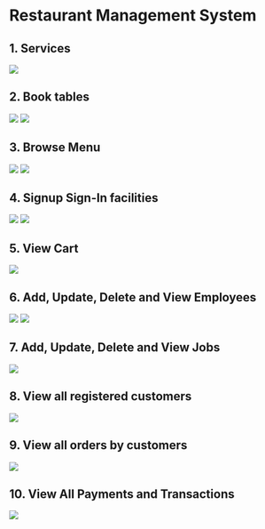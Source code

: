 # Restaurant Management System 
## 1. Services
![](Images-Readme/1.png)
## 2. Book tables
![](Images-Readme/2.1.png)
![](Images-Readme/2.2.png)
## 3. Browse Menu
![](Images-Readme/3.1.png)
![](Images-Readme/3.2.png)
## 4. Signup Sign-In facilities
![](Images-Readme/4.1.png)
![](Images-Readme/4.2.png)
## 5. View Cart
![](Images-Readme/5.png)
## 6. Add, Update, Delete and View Employees
![](Images-Readme/6.1.png)
![](Images-Readme/6.2.png)
## 7. Add, Update, Delete and View Jobs
![](Images-Readme/7.png)
## 8. View all registered customers
![](Images-Readme/8.png)
## 9. View all orders by customers
![](Images-Readme/9.png)
## 10. View All Payments and Transactions
![](Images-Readme/10.png)
